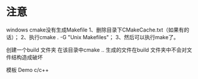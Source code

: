 # 注意

windows cmake没有生成Makefile
 1、删除目录下CMakeCache.txt（如果有的话）；
 2、执行cmake . -G "Unix Makefiles"；
 3、然后可以执行make了。

 创建一个build 文件夹 在该目录中cmake .. 生成的文件在build 文件夹中不会对文件结构造成破坏

 模板 Demo  c/c++